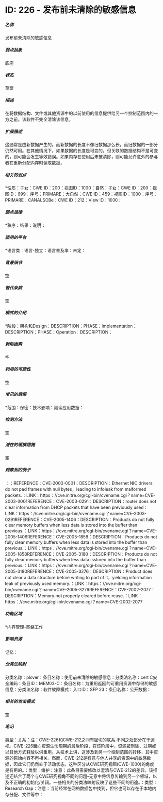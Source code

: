 # ID: 226 - 发布前未清除的敏感信息
<h5>名称</h5>发布前未清除的敏感信息
<h5>弱点抽象</h5>底座
<h5>状态</h5>草案
<h5>描述</h5>在将数据结构、文件或其他资源中的以前使用的信息提供给另一个控制范围内的一方之前，该软件不完全清除该信息。
<h5>扩展描述</h5>这通常是由新数据产生的，而新数据的长度不像旧数据那么长，而旧数据的一部分仍然可用。在其他情况下，如果数据的长度是可变的，但关联的数据结构不是可变的，则可能会发生等效错误。如果内存在使用后未被清除，则可能允许意外的参与者在重新分配内存时读取数据。
<h5>相关的弱点</h5>*性质：子女：CWE ID：200：视图ID：1000：自然：子女：CWE ID：200：视图ID：699：序号：PRIMARE：大自然：CWE ID：459：视图ID：1000：序号：PRIMARE：CANALSOBe：CWE ID：212：View ID：1000：
<h5>弱点规律</h5>*秩序：结果：说明：
<h5>适用的平台</h5>*语言类：语言-独立：语言普及率：未定：
<h5>背景细节</h5>空
<h5>替代条款</h5>空
<h5>模式的介绍</h5>*阶段：架构和Design：DESCRIPTION：PHASE：Implementation：DESCRIPTION：PHASE：Operation：DESCRIPTION：
<h5>剥削因素</h5>空
<h5>利用的可能性</h5>空
<h5>常见的后果</h5>*范围：保密：技术影响：阅读应用数据：
<h5>检测方法</h5>空
<h5>潜在的缓解措施</h5>空
<h5>观察到的例子</h5>：：REFERENCE：CVE-2003-0001：DESCRIPTION：Ethernet NIC drivers do not pad frames with null bytes，leading to infoleak from malformed packets.：LINK：https：//cve.mitre.org/cgi-bin/cvename.cgi？name=CVE-2003-0001REFERENCE：CVE-2003-0291：DESCRIPTION：router does not clear information from DHCP packets that have been previously used：LINK：https：//cve.mitre.org/cgi-bin/cvename.cgi？name=CVE-2003-0291REFERENCE：CVE-2005-1406：DESCRIPTION：Products do not fully clear memory buffers when less data is stored into the buffer than previous.：LINK：https：//cve.mitre.org/cgi-bin/cvename.cgi？name=CVE-2005-1406REFERENCE：CVE-2005-1858：DESCRIPTION：Products do not fully clear memory buffers when less data is stored into the buffer than previous.：LINK：https：//cve.mitre.org/cgi-bin/cvename.cgi？name=CVE-2005-1858REFERENCE：CVE-2005-3180：DESCRIPTION：Products do not fully clear memory buffers when less data isstored into the buffer than previous.：LINK：https：//cve.mitre.org/cgi-bin/cvename.cgi？name=CVE-2005-3180REFERENCE：CVE-2005-3276：DESCRIPTION：Product does not clear a data structure before writing to part of it，yielding information leak of previously used memory.：LINK：https：//cve.mitre.org/cgi-bin/cvename.cgi？name=CVE-2005-3276REFERENCE：CVE-2002-2077：DESCRIPTION：Memory not properly cleared before reuse.：LINK：https：//cve.mitre.org/cgi-bin/cvename.cgi？name=CVE-2002-2077
<h5>功能区域</h5>*内存管理-网络工作
<h5>影响资源</h5>记忆：
<h5>分类法映射</h5>分类名称：plover：条目名称：使用前未清除的敏感信息：分类法名称：cert C安全编码：条目ID：MEM03-C：条目名称：为重用返回的可重用资源中存储的敏感信息：分类法名称：软件故障模式：入口ID：SFP 23：条目名称：公开数据：
<h5>相关的攻击模式</h5>空
<h5>笔记</h5>类型：关系：注：CWE-226和CWE-212之间有密切的联系.不同之处部分在于透视。CWE-226面向资源生命周期的最后阶段，在该阶段中，资源被删除、过期或以其他方式释放以供重用。从技术上讲，这涉及到另一个控制范围的转移，其中资源的原始内容不再相关。然而，CWE-212是有意与他人共享的资源中的敏感数据，因此它们仍然处于活动状态。这种区分从CWE研究视图(CWE-1000)的角度是有用的。：类型：维护：注意：此条目需要修改以澄清与CWE-212的差异。该描述还结合了两个与CWE研究视角不同的问题-无意中将信息传输到另一个领域，以及不正确的初始化/关闭。一些相关的分类法映射反映了这些不同的用途。：类型：Research Gap：注意：当前经常在网络数据包中找到，但它也可以存在于本地内存分配、文件等中：

